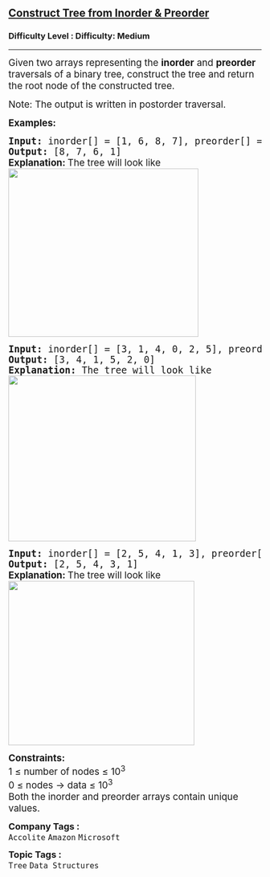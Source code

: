 <h2><a href="https://www.geeksforgeeks.org/problems/construct-tree-1/1">Construct Tree from Inorder & Preorder</a></h2><h3>Difficulty Level : Difficulty: Medium</h3><hr><div class="problems_problem_content__Xm_eO"><p><span style="font-size: 14pt;">Given two arrays representing the <strong>inorder</strong> and <strong>preorder</strong> traversals of a binary tree, construct the tree and return the root node of the constructed tree.</span></p>
<p><span style="font-size: 14pt;">Note: The output is written in postorder traversal.</span></p>
<p><span style="font-size: 14pt;"><strong>Examples:</strong></span></p>
<pre><span style="font-size: 14pt;"><strong>Input: </strong>inorder[] = [1, 6, 8, 7], preorder[] = [1, 6, 7, 8]
<strong>Output: </strong>[8, 7, 6, 1]<br><strong style="font-family: -apple-system, BlinkMacSystemFont, 'Segoe UI', Roboto, Oxygen, Ubuntu, Cantarell, 'Open Sans', 'Helvetica Neue', sans-serif;">Explanation: </strong><span style="font-family: -apple-system, BlinkMacSystemFont, 'Segoe UI', Roboto, Oxygen, Ubuntu, Cantarell, 'Open Sans', 'Helvetica Neue', sans-serif;">The tree will look like<br><img src="https://media.geeksforgeeks.org/img-practice/prod/addEditProblem/700586/Web/Other/blobid0_1738646717.png" width="378" height="335"></span><br></span></pre>
<pre><span style="font-size: 14pt;"><strong>Input: </strong>inorder[] = [3, 1, 4, 0, 2, 5], preorder[] = [0, 1, 3, 4, 2, 5]
<strong>Output: </strong>[3, 4, 1, 5, 2, 0]<strong>
Explanation: </strong>The tree will look like<br><img src="https://media.geeksforgeeks.org/img-practice/prod/addEditProblem/700586/Web/Other/blobid1_1738646749.png" width="373" height="330"></span></pre>
<pre><span style="font-size: 14pt;"><strong>Input: </strong>inorder[] = [2, 5, 4, 1, 3], preorder[] = [1, 4, 5, 2, 3]
<strong>Output: </strong>[2, 5, 4, 3, 1]<br><strong style="font-family: -apple-system, BlinkMacSystemFont, 'Segoe UI', Roboto, Oxygen, Ubuntu, Cantarell, 'Open Sans', 'Helvetica Neue', sans-serif;">Explanation: </strong><span style="font-family: -apple-system, BlinkMacSystemFont, 'Segoe UI', Roboto, Oxygen, Ubuntu, Cantarell, 'Open Sans', 'Helvetica Neue', sans-serif;">The tree will look like<br><img src="https://media.geeksforgeeks.org/img-practice/prod/addEditProblem/700586/Web/Other/blobid2_1738647091.png" width="370" height="327"></span><br></span></pre>
<p><span style="font-size: 14pt;"><strong>Constraints:</strong><br>1 ≤ number of nodes ≤ 10<sup>3</sup><br>0 ≤ nodes -&gt; data ≤ 10<sup>3</sup><br>Both the inorder and preorder arrays contain unique values.</span></p>
<div id="highlighter--hover-tools" style="display: none;">
<div id="highlighter--hover-tools--container">
<div class="highlighter--icon highlighter--icon-copy" title="Copy">&nbsp;</div>
<div class="highlighter--icon highlighter--icon-change-color" title="Change Color">&nbsp;</div>
<div class="highlighter--icon highlighter--icon-delete" title="Delete">&nbsp;</div>
</div>
</div>
<div id="highlighter--hover-tools" style="display: none;">
<div id="highlighter--hover-tools--container">
<div class="highlighter--icon highlighter--icon-copy" title="Copy">&nbsp;</div>
<div class="highlighter--icon highlighter--icon-change-color" title="Change Color">&nbsp;</div>
<div class="highlighter--icon highlighter--icon-delete" title="Delete">&nbsp;</div>
</div>
</div></div><p><span style=font-size:18px><strong>Company Tags : </strong><br><code>Accolite</code>&nbsp;<code>Amazon</code>&nbsp;<code>Microsoft</code>&nbsp;<br><p><span style=font-size:18px><strong>Topic Tags : </strong><br><code>Tree</code>&nbsp;<code>Data Structures</code>&nbsp;
